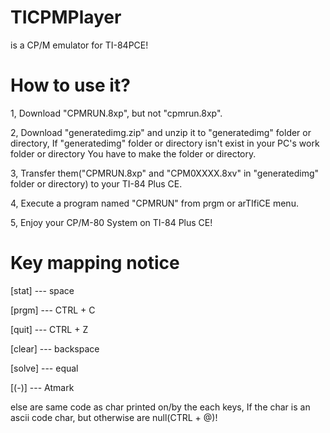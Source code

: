 # TICPMPlayer
is a CP/M emulator for TI-84PCE!

# How to use it?

1, Download "CPMRUN.8xp", but not "cpmrun.8xp".

2, Download "generatedimg.zip" and unzip it to "generatedimg" folder or directory, If "generatedimg" folder or directory isn't exist in your PC's work folder or directory You have to make the folder or directory.

3, Transfer them("CPMRUN.8xp" and "CPM0XXXX.8xv" in "generatedimg" folder or directory) to your TI-84 Plus CE.

4, Execute a program named "CPMRUN" from prgm or arTIfiCE menu.

5, Enjoy your CP/M-80 System on TI-84 Plus CE!

# Key mapping notice

[stat] --- space

[prgm] --- CTRL + C

[quit] --- CTRL + Z

[clear] --- backspace

[solve] --- equal

[(-)] --- Atmark

else are same code as char printed on/by the each keys, If the char is an ascii code char, but otherwise are null(CTRL + @)!
